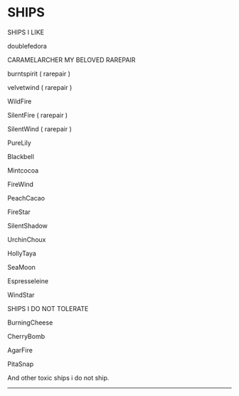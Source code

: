 # SHIPS

SHIPS I LIKE

doublefedora

CARAMELARCHER MY BELOVED RAREPAIR

burntspirit ( rarepair )

velvetwind ( rarepair )

WildFire

SilentFire ( rarepair )

SilentWind ( rarepair )

PureLily

Blackbell

Mintcocoa

FireWind

PeachCacao

FireStar

SilentShadow

UrchinChoux

HollyTaya

SeaMoon

Espresseleine

WindStar



SHIPS I DO NOT TOLERATE

BurningCheese

CherryBomb

AgarFire

PitaSnap

And other toxic ships i do not ship.

---------------------------------------
